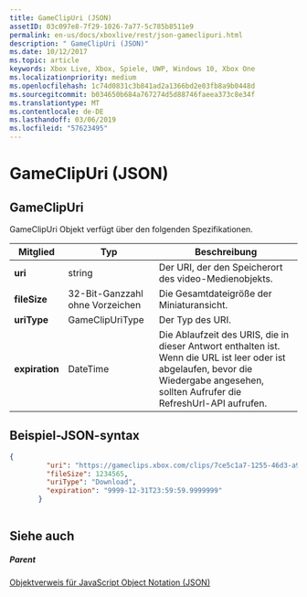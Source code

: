 ```yaml
---
title: GameClipUri (JSON)
assetID: 03c097e8-7f29-1026-7a77-5c785b8511e9
permalink: en-us/docs/xboxlive/rest/json-gameclipuri.html
description: " GameClipUri (JSON)"
ms.date: 10/12/2017
ms.topic: article
keywords: Xbox Live, Xbox, Spiele, UWP, Windows 10, Xbox One
ms.localizationpriority: medium
ms.openlocfilehash: 1c74d0831c3b841ad2a1366bd2e03fb8a9b0448d
ms.sourcegitcommit: b034650b684a767274d5d88746faeea373c8e34f
ms.translationtype: MT
ms.contentlocale: de-DE
ms.lasthandoff: 03/06/2019
ms.locfileid: "57623495"
---
```

# <a name="gameclipuri-json"></a>GameClipUri (JSON)
 
<a id="ID4EO"></a>

 
## <a name="gameclipuri"></a>GameClipUri
 
GameClipUri Objekt verfügt über den folgenden Spezifikationen.
 
| Mitglied| Typ| Beschreibung| 
| --- | --- | --- | 
| <b>uri</b>| string| Der URI, der den Speicherort des video-Medienobjekts.| 
| <b>fileSize</b>| 32-Bit-Ganzzahl ohne Vorzeichen| Die Gesamtdateigröße der Miniaturansicht.| 
| <b>uriType</b>| GameClipUriType| Der Typ des URI.| 
| <b>expiration</b>| DateTime| Die Ablaufzeit des URIS, die in dieser Antwort enthalten ist. Wenn die URL ist leer oder ist abgelaufen, bevor die Wiedergabe angesehen, sollten Aufrufer die RefreshUrl-API aufrufen.| 
  
<a id="ID4EMC"></a>

 
## <a name="sample-json-syntax"></a>Beispiel-JSON-syntax
 

```json
{
         "uri": "https://gameclips.xbox.com/clips/7ce5c1a7-1255-46d3-a90e-34a0e2dfab06/clip.mp4",
         "fileSize": 1234565,
         "uriType": "Download",
         "expiration": "9999-12-31T23:59:59.9999999"
       }
    
```

  
<a id="ID4EVC"></a>

 
## <a name="see-also"></a>Siehe auch
 
<a id="ID4EXC"></a>

 
##### <a name="parent"></a>Parent 

[Objektverweis für JavaScript Object Notation (JSON)](atoc-xboxlivews-reference-json.md)

   
